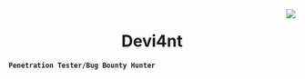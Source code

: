 <img align="right" src="https://visitor-badge.laobi.icu/badge?page_id=jwenjian.visitor-badge&left_color=red&right_color=green" />

<h1 align="center">Devi4nt</h1>

**`Penetration Tester/Bug Bounty Hunter`**
